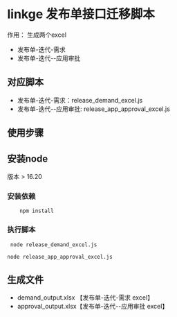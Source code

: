 
# linkge 发布单接口迁移脚本

作用： 生成两个excel

- 发布单-迭代-需求
- 发布单-迭代--应用审批

## 对应脚本

- 发布单-迭代-需求：release_demand_excel.js
- 发布单-迭代--应用审批: release_app_approval_excel.js

## 使用步骤

## 安装node

版本 > 16.20

### 安装依赖

```shell
    npm install
```

### 执行脚本

```shell
 node release_demand_excel.js 
```

```shell
node release_app_approval_excel.js 
```

## 生成文件

- demand_output.xlsx  【发布单-迭代-需求 excel】
- approval_output.xlsx【发布单-迭代--应用审批 excel】
